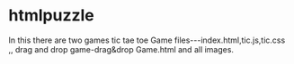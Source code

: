 # htmlpuzzle
In this there are two games
tic tae toe Game files---index.html,tic.js,tic.css
,,
drag and drop game-drag&drop Game.html and all images.
